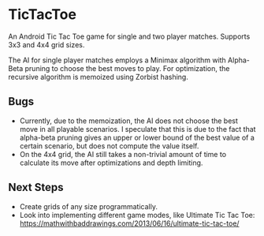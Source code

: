 # TicTacToe
An Android Tic Tac Toe game for single and two player matches. Supports 3x3 and 4x4 grid sizes.

The AI for single player matches employs a Minimax algorithm with Alpha-Beta pruning to choose the best moves to play. For optimization, the recursive algorithm is memoized using Zorbist hashing.

## Bugs

- Currently, due to the memoization, the AI does not choose the best move in all playable scenarios. I speculate that this is due to the fact that alpha-beta pruning gives an upper or lower bound of the best value of a certain scenario, but does not compute the value itself.
- On the 4x4 grid, the AI still takes a non-trivial amount of time to calculate its move after optimizations and depth limiting.

## Next Steps

- Create grids of any size programmatically.
- Look into implementing different game modes, like Ultimate Tic Tac Toe: https://mathwithbaddrawings.com/2013/06/16/ultimate-tic-tac-toe/
